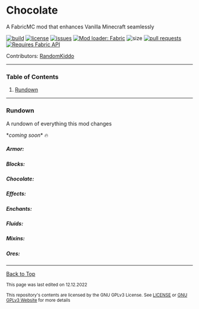 # Chocolate

A FabricMC mod that enhances Vanilla Minecraft seamlessly

[![build](https://github.com/RandomKiddo/ChocolateMod/actions/workflows/build.yml/badge.svg)](https://github.com/RandomKiddo/ChocolateMod/actions/workflows/build.yml)
[![license](https://img.shields.io/github/license/RandomKiddo/ChocolateMod)](https://www.gnu.org/licenses/gpl-3.0.en.html)
[![issues](https://img.shields.io/github/issues/RandomKiddo/ChocolateMod)](https://github.com/RandomKiddo/Chocolate/issues)
[![Mod loader: Fabric](https://img.shields.io/badge/modloader-Fabric-1976d2?style=flat&logo=data:image/png)](https://fabricmc.net)
![size](https://img.shields.io/github/repo-size/RandomKiddo/ChocolateMod?color=yellow)
[![pull requests](https://img.shields.io/github/issues-pr-raw/RandomKiddo/ChocolateMod?color=purple)](https://github.com/RandomKiddo/ChocolateMod/pulls)
[![Requires Fabric API](https://i.imgur.com/Ol1Tcf8.png)](https://www.curseforge.com/minecraft/mc-mods/fabric-api)


Contributors: [RandomKiddo](https://github.com/RandomKiddo)

___

### Table of Contents

1. [Rundown](#rundown)

___

### Rundown

A rundown of everything this mod changes

\**coming soon*\* :fire:

##### Armor:

##### Blocks:

##### Chocolate:

##### Effects:

##### Enchants:

##### Fluids:

##### Mixins:

##### Ores:

___

[Back to Top](#chocolate)

<sub>This page was last edited on 12.12.2022</sub>

<sub>This repository's contents are licensed by the GNU GPLv3 License. See [LICENSE](https://github.com/RandomKiddo/ChocolateMod/blob/master/LICENSE) or [GNU GPLv3 Website](https://www.gnu.org/licenses/gpl-3.0.en.html) for more details</sub>